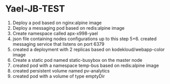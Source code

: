 # Yael-JB-TEST
1. Deploy a pod based on nginx:alpine image
2. Deploy a messaging pod based on redis:alpine image 
3. Create namespace called apx-x998-yael
4. json file containing nodes configurations up to this step
5+6. created messaging service that listens on port 6379
7. created a deployment with 2 replicas based on kodekloud/webapp-color image
8. Create a static pod named static-busybox on the master node
9. created pod with a namespace temp-bus based on redis:alpine image
10. created persistent volume named pv-analytics
11. created pod with a volume of type emptyDir
